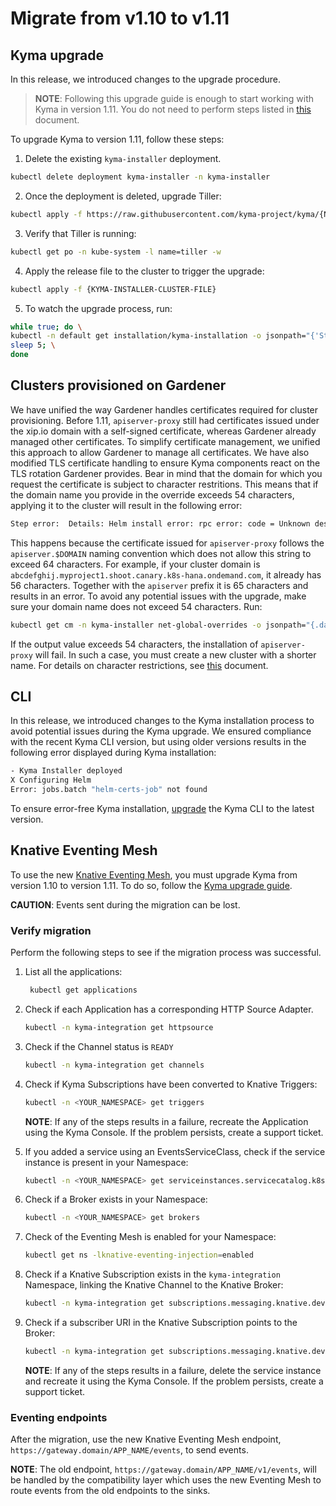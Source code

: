 # Migrate from v1.10 to v1.11

## Kyma upgrade

In this release, we introduced changes to the upgrade procedure. 

>**NOTE**: Following this upgrade guide is enough to start working with Kyma in version 1.11. You do not need to perform steps listed in [this](https://kyma-project.io/docs/root/kyma/#installation-upgrade-kyma-upgrade-kyma-to-a-newer-version) document.

To upgrade Kyma to version 1.11, follow these steps:

1. Delete the existing `kyma-installer` deployment.

```bash
kubectl delete deployment kyma-installer -n kyma-installer
```
2. Once the deployment is deleted, upgrade Tiller:

```bash
kubectl apply -f https://raw.githubusercontent.com/kyma-project/kyma/{NEW_KYMA_VERSION}/installation/resources/tiller.yaml
```
3. Verify that Tiller is running:

```bash
kubectl get po -n kube-system -l name=tiller -w
```

4. Apply the release file to the cluster to trigger the upgrade:
```bash
kubectl apply -f {KYMA-INSTALLER-CLUSTER-FILE}
```

5. To watch the upgrade process, run:

```bash
while true; do \
kubectl -n default get installation/kyma-installation -o jsonpath="{'Status: '}{.status.state}{', description: '}{.status.description}"; echo; \
sleep 5; \
done
```

## Clusters provisioned on Gardener

We have unified the way Gardener handles certificates required for cluster provisioning. Before 1.11, `apiserver-proxy` still had certificates issued under the xip.io domain with a self-signed certificate, whereas Gardener already managed other certificates. To simplify certificate management, we unified this approach to allow Gardener to manage all certificates. We have also modified TLS certificate handling to ensure Kyma components react on the TLS rotation Gardener provides. 
Bear in mind that the domain for which you request the certificate is subject to character restritions. This means that if the domain name you provide in the override exceeds 54 characters, applying it to the cluster will result in the following error:

```bash
Step error:  Details: Helm install error: rpc error: code = Unknown desc = Job failed: BackoffLimitExceeded
```
This happens because the certificate issued for `apiserver-proxy` follows the `apiserver.$DOMAIN` naming convention which does not allow this string to exceed 64 characters. 
For example, if your cluster domain is `abcdefghij.myproject1.shoot.canary.k8s-hana.ondemand.com`, it already has 56 characters. Together with the `apiserver` prefix it is 65 characters and results in an error.
To avoid any potential issues with the upgrade, make sure your domain name does not exceed 54 characters. Run:

```bash
kubectl get cm -n kyma-installer net-global-overrides -o jsonpath="{.data['global\.\domainName']}" | wc -c
```
If the output value exceeds 54 characters, the installation of `apiserver-proxy` will fail. In such a case, you must create a new cluster with a shorter name.
For details on character restrictions, see [this](https://gardener.cloud/050-tutorials/content/howto/x509_certificates/#character-restrictions) document.

## CLI

In this release, we introduced changes to the Kyma installation process to avoid potential issues during the Kyma upgrade. We ensured compliance with the recent Kyma CLI version, but using older versions results in the following error displayed during Kyma installation:

```bash 
- Kyma Installer deployed 
X Configuring Helm 
Error: jobs.batch "helm-certs-job" not found 
``` 
To ensure error-free Kyma installation, [upgrade](https://github.com/kyma-project/cli#installation) the Kyma CLI to the latest version.

## Knative Eventing Mesh 

To use the new [Knative Eventing Mesh](https://kyma-project.io/docs/master/components/knative-eventing-mesh/#overview-overview), you must upgrade Kyma from version 1.10 to version 1.11. To do so, follow the [Kyma upgrade guide](https://kyma-project.io/docs/#installation-upgrade-kyma). 

**CAUTION**: Events sent during the migration can be lost.
    
### Verify migration

Perform the following steps to see if the migration process was successful.

1. List all the applications:

    ```bash
     kubectl get applications 
    ```  
2. Check if each Application has a corresponding HTTP Source Adapter. 

    ```bash
    kubectl -n kyma-integration get httpsource
    ```
3. Check if the Channel status is `READY`
    ```bash
    kubectl -n kyma-integration get channels
   ```
4. Check if Kyma Subscriptions have been converted to Knative Triggers:

    ```bash
    kubectl -n <YOUR_NAMESPACE> get triggers 
    ``` 
    **NOTE**: If any of the steps results in a failure, recreate the Application using the Kyma Console. If the           problem persists, create a support ticket.

5. If you added a service using an EventsServiceClass, check if the service instance is present in your Namespace:
    
    ```bash
    kubectl -n <YOUR_NAMESPACE> get serviceinstances.servicecatalog.k8s.io 
    ```
  
6. Check if a Broker exists in your Namespace:
    
    ```bash
    kubectl -n <YOUR_NAMESPACE> get brokers
    ```
7. Check of the Eventing Mesh is enabled for your Namespace:
    ```bash
    kubectl get ns -lknative-eventing-injection=enabled
    ```
    
8. Check if a Knative Subscription exists in the `kyma-integration` Namespace, linking the Knative Channel to the Knative        Broker: 

    ```bash
    kubectl -n kyma-integration get subscriptions.messaging.knative.dev 
    ```
9. Check if a subscriber URI in the Knative Subscription points to the Broker:

    ```bash
    kubectl -n kyma-integration get subscriptions.messaging.knative.dev -o jsonpath='{ .items[*].spec.subscriber.uri }' -lapplication-name 
    ```
    **NOTE**: If any of the steps results in a failure, delete the service instance and recreate it using the Kyma  Console. If the problem persists, create a support ticket.
    
### Eventing endpoints

After the migration, use the new Knative Eventing Mesh endpoint, `https://gateway.domain/APP_NAME/events`, to send events.

**NOTE**: The old endpoint, `https://gateway.domain/APP_NAME/v1/events`, will be handled by the compatibility layer which uses the new Eventing Mesh to route events from the old endpoints to the sinks.